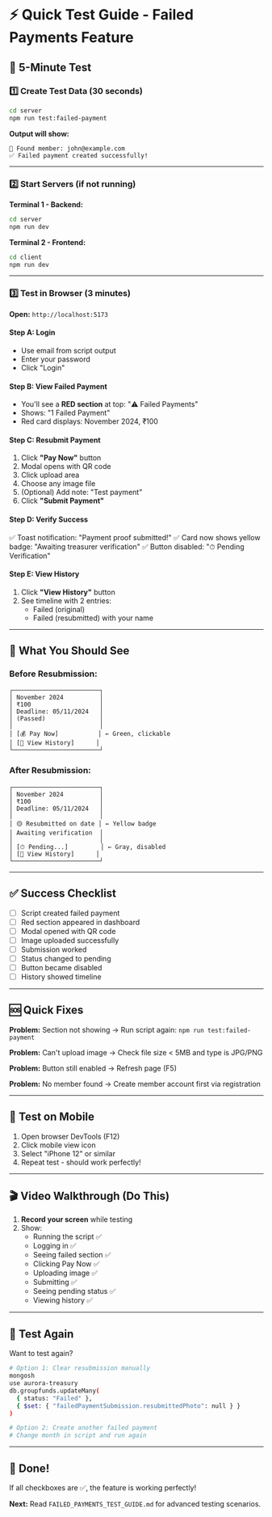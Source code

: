 # ⚡ Quick Test Guide - Failed Payments Feature

## 🚀 5-Minute Test

### 1️⃣ Create Test Data (30 seconds)

```bash
cd server
npm run test:failed-payment
```

**Output will show:**
```
👤 Found member: john@example.com
✅ Failed payment created successfully!
```

---

### 2️⃣ Start Servers (if not running)

**Terminal 1 - Backend:**
```bash
cd server
npm run dev
```

**Terminal 2 - Frontend:**
```bash
cd client
npm run dev
```

---

### 3️⃣ Test in Browser (3 minutes)

**Open:** `http://localhost:5173`

#### Step A: Login
- Use email from script output
- Enter your password
- Click "Login"

#### Step B: View Failed Payment
- You'll see a **RED section** at top: "⚠️ Failed Payments"
- Shows: "1 Failed Payment"
- Red card displays: November 2024, ₹100

#### Step C: Resubmit Payment
1. Click **"Pay Now"** button
2. Modal opens with QR code
3. Click upload area
4. Choose any image file
5. (Optional) Add note: "Test payment"
6. Click **"Submit Payment"**

#### Step D: Verify Success
✅ Toast notification: "Payment proof submitted!"
✅ Card now shows yellow badge: "Awaiting treasurer verification"
✅ Button disabled: "⏱ Pending Verification"

#### Step E: View History
1. Click **"View History"** button
2. See timeline with 2 entries:
   - Failed (original)
   - Failed (resubmitted) with your name

---

## 🎯 What You Should See

### Before Resubmission:
```
┌────────────────────────┐
│ November 2024          │
│ ₹100                   │
│ Deadline: 05/11/2024   │
│ (Passed)               │
│                        │
│ [💰 Pay Now]           │ ← Green, clickable
│ [📄 View History]      │
└────────────────────────┘
```

### After Resubmission:
```
┌────────────────────────┐
│ November 2024          │
│ ₹100                   │
│ Deadline: 05/11/2024   │
│                        │
│ 🟡 Resubmitted on date │ ← Yellow badge
│ Awaiting verification  │
│                        │
│ [⏱ Pending...]         │ ← Gray, disabled
│ [📄 View History]      │
└────────────────────────┘
```

---

## ✅ Success Checklist

- [ ] Script created failed payment
- [ ] Red section appeared in dashboard
- [ ] Modal opened with QR code
- [ ] Image uploaded successfully
- [ ] Submission worked
- [ ] Status changed to pending
- [ ] Button became disabled
- [ ] History showed timeline

---

## 🆘 Quick Fixes

**Problem:** Section not showing
→ Run script again: `npm run test:failed-payment`

**Problem:** Can't upload image
→ Check file size < 5MB and type is JPG/PNG

**Problem:** Button still enabled
→ Refresh page (F5)

**Problem:** No member found
→ Create member account first via registration

---

## 📱 Test on Mobile

1. Open browser DevTools (F12)
2. Click mobile view icon
3. Select "iPhone 12" or similar
4. Repeat test - should work perfectly!

---

## 🎬 Video Walkthrough (Do This)

1. **Record your screen** while testing
2. Show:
   - Running the script ✅
   - Logging in ✅
   - Seeing failed section ✅
   - Clicking Pay Now ✅
   - Uploading image ✅
   - Submitting ✅
   - Seeing pending status ✅
   - Viewing history ✅

---

## 🔄 Test Again

Want to test again?

```bash
# Option 1: Clear resubmission manually
mongosh
use aurora-treasury
db.groupfunds.updateMany(
  { status: "Failed" },
  { $set: { "failedPaymentSubmission.resubmittedPhoto": null } }
)

# Option 2: Create another failed payment
# Change month in script and run again
```

---

## 🎉 Done!

If all checkboxes are ✅, the feature is working perfectly!

**Next:** Read `FAILED_PAYMENTS_TEST_GUIDE.md` for advanced testing scenarios.
